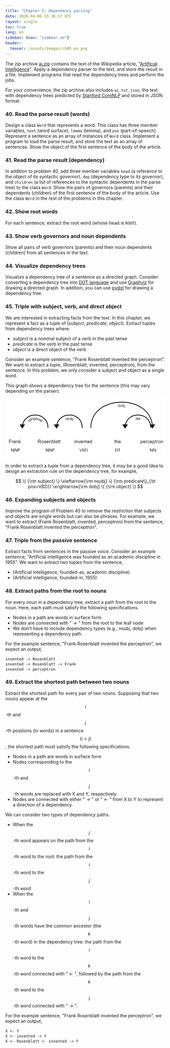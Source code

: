 ```yaml
---
title: "Chapter 5: Dependency parsing"
date: 2020-04-06 23:30:57 UTC
layout: single
toc: true
lang: en
sidebar: {nav: "sidebar_en"}
header:
  teaser: /assets/images/ch05.en.png
---
```


The zip archive [ai.zip](/data/ai.zip) contains the text of the Wikipedia article, "[Artificial Intelligence](https://en.wikipedia.org/wiki/Artificial_intelligence)".
Apply a dependency parser to the text, and store the result in a file.
Implement programs that read the dependency trees and perform the jobs.

For your convenience, the zip archive also includes `ai.txt.json`, the text with dependency trees predicted by [Stanford CoreNLP](https://stanfordnlp.github.io/CoreNLP/) and stored in JSON format.

### 40. Read the parse result (words)

Design a class `Word` that represents a word. This class has three member variables, `text` (word surface), `lemma` (lemma), and `pos` (part-of-speech). Represent a sentence as an array of instances of `Word` class. Implement a program to load the parse result, and store the text as an array of sentences. Show the object of the first sentence of the body of the article.

### 41. Read the parse result (dependency)

In addition to problem 40, add three member variables `head` (a reference to the object of its syntactic governor), `dep` (dependency type to its governor), and `children` (a list of references to the syntactic dependents in the parse tree) to the class `Word`.
Show the pairs of governors (parents) and their dependents (children) of the first sentence of the body of the article. Use the class `Word` in the rest of the problems in this chapter.

### 42. Show root words

For each sentence, extract the root word (whose head is `ROOT`).

### 43. Show verb governors and noun dependents

Show all pairs of verb governors (parents) and their noun dependents (children) from all sentences in the text.

### 44. Visualize dependency trees

Visualize a dependency tree of a sentence as a directed graph. Consider converting a dependency tree into [DOT language](http://ja.wikipedia.org/wiki/DOT%E8%A8%80%E8%AA%9E) and use [Graphviz](http://www.graphviz.org/) for drawing a directed graph. In addition, you can use [pydot](https://code.google.com/p/pydot/) for drawing a dependency tree.

### 45. Triple with subject, verb, and direct object

We are interested in extracting facts from the text.
In this chapter, we represent a fact as a tuple of (*subject*, *predicate*, *object*).
Extract tuples from dependency trees where:
+ *subject* is a nominal subject of a verb in the past tense
+ *predicate* is the verb in the past tense
+ *object* is a direct object of the verb

Consider an example sentence, "Frank Rosenblatt invented the perceptron".
We want to extract a tuple, (Rosenblatt, invented, perceptron), from the sentence.
In this problem, we only consider a subject and object as a single word.

This graph shows a dependency tree for the sentence (this may vary depending on the parser).

![SVO](/assets/images/svo.png "SVO")

In order to extract a tuple from a dependency tree, it may be a good idea to design an extraction rule on the dependency tree, for example,

$$
\{ {\rm subject} \} \xleftarrow{\rm nsubj} \{ {\rm predicate\}_{\tt pos=VBD}} \xrightarrow{\rm dobj} \{ {\rm object} \}
$$

### 46. Expanding subjects and objects

Improve the program of Problem 45 to remove the restriction that subjects and objects are single words but can also be phrases.
For example, we want to extract (Frank Rosenblatt, invented, perceptron) from the sentence, "Frank Rosenblatt invented the perceptron".

### 47. Triple from the passive sentence

Extract facts from sentences in the passive voice.
Consider an example sentence, "Artificial intelligence was founded as an academic discipline in 1955".
We want to extract two tuples from the sentence,
+ (Artificial intelligence, founded-as, academic discipline)
+ (Artificial intelligence, founded-in, 1955)

### 48. Extract paths from the root to nouns

For every noun in a dependency tree, extract a path from the root to the noun.
Here, each path must satisfy the following specifications.

+ Nodes in a path are words in surface form
+ Nodes are connected with " -> " from the root to the leaf node
+ We don't have to include dependency types (e.g., nsubj, dobj) when representing a dependency path.

For the example sentence, "Frank Rosenblatt invented the perceptron", we expect an output,

```
invented -> Rosenblatt
invented -> Rosenblatt -> Frank
invented -> perceptron
```

### 49. Extract the shortest path between two nouns

Extract the shortest path for every pair of two nouns. Supposing that two nouns appear at the $$i$$-th and $$j$$-th positions (in words) in a sentence $$(i < j)$$, the shortest path must satisfy the following specifications.

+ Nodes in a path are words in surface form
+ Nodes corresponding to the $$i$$-th and $$j$$-th words are replaced with X and Y, respectively.
+ Nodes are connected with either " -> " or " <- " from X to Y to represent a direction of a dependency.

We can consider two types of dependency paths.

+ When the $$j$$-th word appears on the path from the $$i$$-th word to the root: the path from the $$i$$-th word to the $$j$$-th word
+ When the $$i$$-th and $$j$$-th words have the common ancestor (the $$k$$-th word) in the dependency tree: the path from the $$i$$-th word to the $$k$$-th word connected with " <- ", followed by the path from the $$k$$-th word to the $$j$$-th word connected with " -> ".

For the example sentence, "Frank Rosenblatt invented the perceptron", we expect an output,

```
X <- Y
X <- invented -> Y
X <- Rosenblatt <- invented -> Y
```

